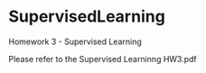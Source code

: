 # SupervisedLearning
Homework 3 - Supervised Learning

Please refer to the 
Supervised Learninng HW3.pdf

